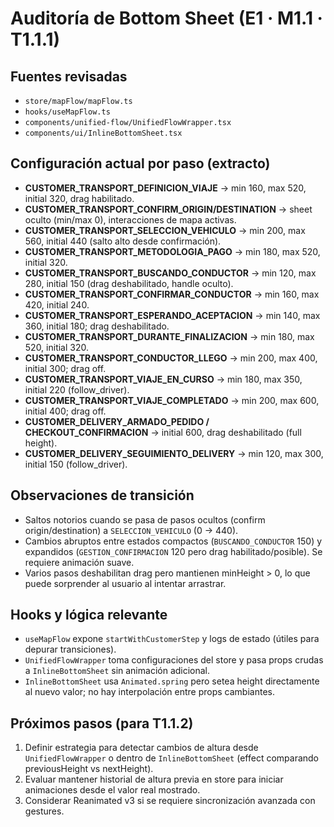 # Auditoría de Bottom Sheet (E1 · M1.1 · T1.1.1)

## Fuentes revisadas
- `store/mapFlow/mapFlow.ts`
- `hooks/useMapFlow.ts`
- `components/unified-flow/UnifiedFlowWrapper.tsx`
- `components/ui/InlineBottomSheet.tsx`

## Configuración actual por paso (extracto)
- **CUSTOMER_TRANSPORT_DEFINICION_VIAJE** → min 160, max 520, initial 320, drag habilitado.
- **CUSTOMER_TRANSPORT_CONFIRM_ORIGIN/DESTINATION** → sheet oculto (min/max 0), interacciones de mapa activas.
- **CUSTOMER_TRANSPORT_SELECCION_VEHICULO** → min 200, max 560, initial 440 (salto alto desde confirmación).
- **CUSTOMER_TRANSPORT_METODOLOGIA_PAGO** → min 180, max 520, initial 320.
- **CUSTOMER_TRANSPORT_BUSCANDO_CONDUCTOR** → min 120, max 280, initial 150 (drag deshabilitado, handle oculto).
- **CUSTOMER_TRANSPORT_CONFIRMAR_CONDUCTOR** → min 160, max 420, initial 240.
- **CUSTOMER_TRANSPORT_ESPERANDO_ACEPTACION** → min 140, max 360, initial 180; drag deshabilitado.
- **CUSTOMER_TRANSPORT_DURANTE_FINALIZACION** → min 180, max 520, initial 320.
- **CUSTOMER_TRANSPORT_CONDUCTOR_LLEGO** → min 200, max 400, initial 300; drag off.
- **CUSTOMER_TRANSPORT_VIAJE_EN_CURSO** → min 180, max 350, initial 220 (follow_driver).
- **CUSTOMER_TRANSPORT_VIAJE_COMPLETADO** → min 200, max 600, initial 400; drag off.
- **CUSTOMER_DELIVERY_ARMADO_PEDIDO / CHECKOUT_CONFIRMACION** → initial 600, drag deshabilitado (full height).
- **CUSTOMER_DELIVERY_SEGUIMIENTO_DELIVERY** → min 120, max 300, initial 150 (follow_driver).

## Observaciones de transición
- Saltos notorios cuando se pasa de pasos ocultos (confirm origin/destination) a `SELECCION_VEHICULO` (0 → 440).
- Cambios abruptos entre estados compactos (`BUSCANDO_CONDUCTOR` 150) y expandidos (`GESTION_CONFIRMACION` 120 pero drag habilitado/posible). Se requiere animación suave.
- Varios pasos deshabilitan drag pero mantienen minHeight > 0, lo que puede sorprender al usuario al intentar arrastrar.

## Hooks y lógica relevante
- `useMapFlow` expone `startWithCustomerStep` y logs de estado (útiles para depurar transiciones).
- `UnifiedFlowWrapper` toma configuraciones del store y pasa props crudas a `InlineBottomSheet` sin animación adicional.
- `InlineBottomSheet` usa `Animated.spring` pero setea height directamente al nuevo valor; no hay interpolación entre props cambiantes.

## Próximos pasos (para T1.1.2)
1. Definir estrategia para detectar cambios de altura desde `UnifiedFlowWrapper` o dentro de `InlineBottomSheet` (effect comparando previousHeight vs nextHeight).
2. Evaluar mantener historial de altura previa en store para iniciar animaciones desde el valor real mostrado.
3. Considerar Reanimated v3 si se requiere sincronización avanzada con gestures.
